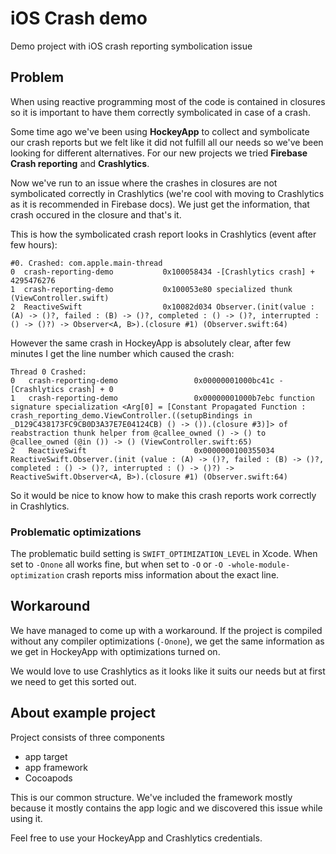 # iOS Crash demo
Demo project with iOS crash reporting symbolication issue

## Problem

When using reactive programming most of the code is contained in closures so it is important to have them correctly symbolicated in case of a crash.

Some time ago we've been using **HockeyApp** to collect and symbolicate our crash reports but we felt like it did not fulfill all our needs so we've been looking for different alternatives. For our new projects we tried **Firebase Crash reporting** and **Crashlytics**.

Now we've run to an issue where the crashes in closures are not symbolicated correctly in Crashlytics (we're cool with moving to Crashlytics as it is recommended in Firebase docs). We just get the information, that crash occured in the closure and that's it.

This is how the symbolicated crash report looks in Crashlytics (event after few hours):
```
#0. Crashed: com.apple.main-thread
0  crash-reporting-demo           0x100058434 -[Crashlytics crash] + 4295476276
1  crash-reporting-demo           0x100053e80 specialized thunk (ViewController.swift)
2  ReactiveSwift                  0x10082d034 Observer.(init(value : (A) -> ()?, failed : (B) -> ()?, completed : () -> ()?, interrupted : () -> ()?) -> Observer<A, B>).(closure #1) (Observer.swift:64)
```  

However the same crash in HockeyApp is absolutely clear, after few minutes I get the line number which caused the crash:
```
Thread 0 Crashed:
0   crash-reporting-demo                 0x00000001000bc41c -[Crashlytics crash] + 0
1   crash-reporting-demo                 0x00000001000b7ebc function signature specialization <Arg[0] = [Constant Propagated Function : crash_reporting_demo.ViewController.((setupBindings in _D129C438173FC9CB0D3A37E7E04124CB) () -> ()).(closure #3)]> of reabstraction thunk helper from @callee_owned () -> () to @callee_owned (@in ()) -> () (ViewController.swift:65)
2   ReactiveSwift                        0x0000000100355034 ReactiveSwift.Observer.(init (value : (A) -> ()?, failed : (B) -> ()?, completed : () -> ()?, interrupted : () -> ()?) -> ReactiveSwift.Observer<A, B>).(closure #1) (Observer.swift:64)
```

So it would be nice to know how to make this crash reports work correctly in Crashlytics.

### Problematic optimizations

The problematic build setting is `SWIFT_OPTIMIZATION_LEVEL` in Xcode. When set to `-Onone` all works fine, but when set to `-O` or `-O -whole-module-optimization` crash reports miss information about the exact line.

## Workaround

We have managed to come up with a workaround. If the project is compiled without any compiler optimizations (`-Onone`), we get the same information as we get in HockeyApp with optimizations turned on.

We would love to use Crashlytics as it looks like it suits our needs but at first we need to get this sorted out.

## About example project

Project consists of three components
- app target
- app framework
- Cocoapods

This is our common structure. We've included the framework mostly because it mostly contains the app logic and we discovered this issue while using it.

Feel free to use your HockeyApp and Crashlytics credentials.
